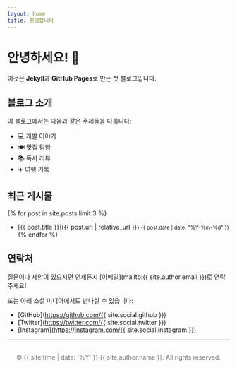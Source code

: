 ```yaml
---
layout: home
title: 환영합니다
---
```


# 안녕하세요! 👋

이것은 **Jekyll**과 **GitHub Pages**로 만든 첫 블로그입니다.

## 블로그 소개

이 블로그에서는 다음과 같은 주제들을 다룹니다:

- 💻 개발 이야기
- 🍽️ 맛집 탐방
- 📚 독서 리뷰
- ✈️ 여행 기록

## 최근 게시물

{% for post in site.posts limit:3 %}
- [{{ post.title }}]({{ post.url | relative_url }}) <small>{{ post.date | date: "%Y-%m-%d" }}</small>
{% endfor %}

## 연락처

질문이나 제안이 있으시면 언제든지 [이메일](mailto:{{ site.author.email }})로 연락주세요!

또는 아래 소셜 미디어에서도 만나실 수 있습니다:
- [GitHub](https://github.com/{{ site.social.github }})
- [Twitter](https://twitter.com/{{ site.social.twitter }})
- [Instagram](https://instagram.com/{{ site.social.instagram }})

---

<div style="text-align: center; margin-top: 30px; color: #777;">
  <p>© {{ site.time | date: '%Y' }} {{ site.author.name }}. All rights reserved.</p>
</div>